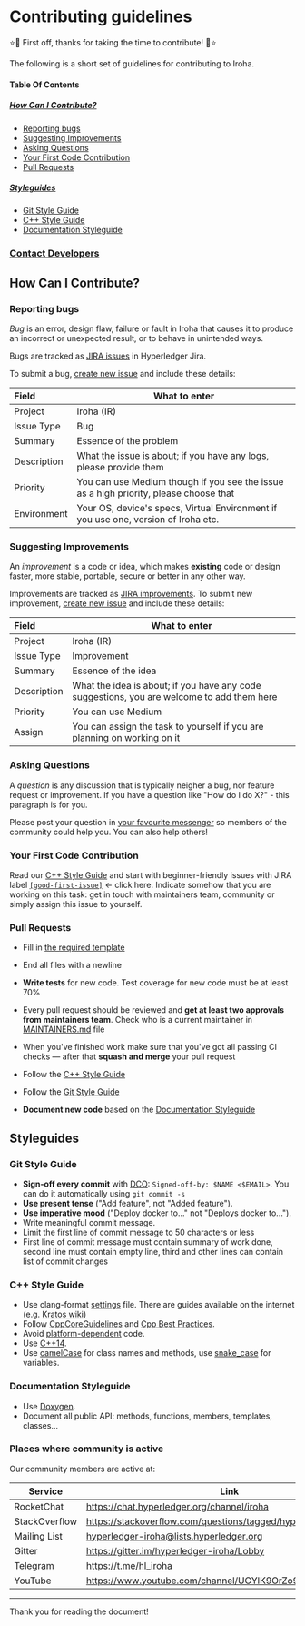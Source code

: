# Contributing guidelines

:star::tada: First off, thanks for taking the time to contribute! :tada::star:

The following is a short set of guidelines for contributing to Iroha.


#### Table Of Contents

##### [How Can I Contribute?](#how-can-i-contribute-1)

- [Reporting bugs](#reporting-bugs)
- [Suggesting Improvements](#suggesting-improvements)
- [Asking Questions](#asking-questions)
- [Your First Code Contribution](#your-first-code-contribution)
- [Pull Requests](#pull-requests)

##### [Styleguides](#styleguides-1)

- [Git Style Guide](#git-style-guide)
- [C++ Style Guide](#c-style-guide)
- [Documentation Styleguide](#documentation-styleguide)

### [Contact Developers](#places-where-community-is-active)


## How Can I Contribute?

### Reporting bugs

*Bug* is an error, design flaw, failure or fault in Iroha that causes it to produce an incorrect or unexpected result, or to behave in unintended ways.

Bugs are tracked as [JIRA issues](https://jira.hyperledger.org/projects/IR/issues/IR-275?filter=allopenissues&orderby=issuetype+ASC%2C+priority+DESC%2C+updated+DESC) in Hyperledger Jira.

To submit a bug, [create new issue](https://jira.hyperledger.org/secure/CreateIssue.jspa) and include these details:

| Field                   | What to enter                                                    |
| :---------------------- | ---------------------------------------------------------------- |
| Project                 | Iroha (IR)                                                       |
| Issue Type              | Bug                                                              |
| Summary                 | Essence of the problem                                               |
| Description             | What the issue is about; if you have any logs, please provide them|
| Priority                | You can use Medium though if you see the issue as a high priority, please choose that|
| Environment             | Your OS, device's specs, Virtual Environment if you use one, version of Iroha etc. |



### Suggesting Improvements

An *improvement* is a code or idea, which makes **existing** code or design faster, more stable, portable, secure or better in any other way.

Improvements are tracked as [JIRA improvements](https://jira.hyperledger.org/browse/IR-184?jql=project%20%3D%20IR%20and%20issuetype%20%3D%20Improvement%20ORDER%20BY%20updated%20DESC). To submit new improvement, [create new issue](https://jira.hyperledger.org/secure/CreateIssue.jspa) and include these details:

| Field                   | What to enter                                                    |
| :---------------------- | ---------------------------------------------------------------- |
| Project                 | Iroha (IR)                                                       |
| Issue Type              | Improvement                                                      |
| Summary                 | Essence of the idea                                              |
| Description             | What the idea is about; if you have any code suggestions, you are welcome to add them here |
| Priority                | You can use Medium                                               |
| Assign                  | You can assign the task to yourself if you are planning on working on it|

### Asking Questions

A *question* is any discussion that is typically neigher a bug, nor feature request or improvement. If you have a question like "How do I do X?" - this paragraph is for you.

Please post your question in [your favourite messenger](#places-where-community-is-active) so members of the community could help you. You can also help others!

### Your First Code Contribution

Read our [C++ Style Guide](#c-style-guide) and start with beginner-friendly issues with JIRA label [`[good-first-issue]`](https://jira.hyperledger.org/issues/?jql=project%20%3D%20IR%20and%20labels%20%3D%20good-first-issue%20ORDER%20BY%20updated%20DESC) <- click here. Indicate somehow that you are working on this task: get in touch with maintainers team, community or simply assign this issue to yourself.

### Pull Requests

- Fill in [the required template](.github/PULL_REQUEST_TEMPLATE.md)

- End all files with a newline

- **Write tests** for new code. Test coverage for new code must be at least 70%

- Every pull request should be reviewed and **get at least two approvals from maintainers team**. Check who is a current maintainer in [MAINTAINERS.md](https://github.com/hyperledger/iroha/blob/master/MAINTAINERS.md) file

- When you've finished work make sure that you've got all passing CI checks — after that **squash and merge** your pull request

- Follow the [C++ Style Guide](#c-style-guide)

- Follow the [Git Style Guide](#git-style-guide)

- **Document new code** based on the [Documentation Styleguide](#documentation-styleguide)


## Styleguides

### Git Style Guide

- **Sign-off every commit** with [DCO](https://github.com/apps/dco): `Signed-off-by: $NAME <$EMAIL>`. You can do it automatically using `git commit -s`
- **Use present tense** ("Add feature", not "Added feature").
- **Use imperative mood** ("Deploy docker to..." not "Deploys docker to...").
- Write meaningful commit message.
- Limit the first line of commit message to 50 characters or less
- First line of commit message must contain summary of work done, second line must contain empty line, third and other lines can contain list of commit changes


### C++ Style Guide

- Use clang-format [settings](https://github.com/hyperledger/iroha/blob/master/.clang-format) file. There are guides available on the internet (e.g. [Kratos wiki](https://github.com/KratosMultiphysics/Kratos/wiki/How-to-configure-clang%E2%80%90format))
- Follow [CppCoreGuidelines](http://isocpp.github.io/CppCoreGuidelines/CppCoreGuidelines) and [Cpp Best Practices](https://lefticus.gitbooks.io/cpp-best-practices).
- Avoid [platform-dependent](https://stackoverflow.com/questions/1558194/learning-and-cross-platform-development-c) code.
- Use [C++14](https://en.wikipedia.org/wiki/C%2B%2B14).
- Use [camelCase](https://en.wikipedia.org/wiki/Camel_case) for class names and methods, use [snake_case](https://en.wikipedia.org/wiki/Snake_case) for variables.



### Documentation Styleguide

- Use [Doxygen](http://www.stack.nl/~dimitri/doxygen/manual/docblocks.html).
- Document all public API: methods, functions, members, templates, classes...


### Places where community is active

Our community members are active at:

| Service      | Link                                                         |
| ------------ | ------------------------------------------------------------ |
| RocketChat   | https://chat.hyperledger.org/channel/iroha                   |
| StackOverflow| https://stackoverflow.com/questions/tagged/hyperledger-iroha |
| Mailing List | [hyperledger-iroha@lists.hyperledger.org](mailto:hyperledger-iroha@lists.hyperledger.org)                              |
| Gitter       | https://gitter.im/hyperledger-iroha/Lobby                    |
| Telegram     | https://t.me/hl_iroha                                        |
| YouTube      | https://www.youtube.com/channel/UCYlK9OrZo9hvNYFuf0vrwww     |



---

Thank you for reading the document! 

